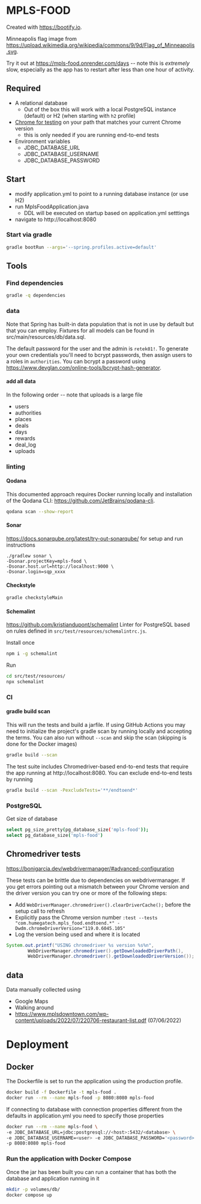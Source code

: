 # MPLS-FOOD

Created with https://bootify.io.

Minneapolis flag image from https://upload.wikimedia.org/wikipedia/commons/9/9d/Flag_of_Minneapolis.svg.

Try it out at https://mpls-food.onrender.com/days -- note this is _extremely_ slow, especially as the app has to restart after less than one hour of activity.

## Required
* A relational database
  * Out of the box this will work with a local PostgreSQL instance (default) or H2 (when starting with `h2` profile)
* [Chrome for testing](https://googlechromelabs.github.io/chrome-for-testing/#stable) on your path that matches your current Chrome version
  * this is only needed if you are running end-to-end tests
* Environment variables
  * JDBC_DATABASE_URL
  * JDBC_DATABASE_USERNAME
  * JDBC_DATABASE_PASSWORD


## Start
* modify application.yml to point to a running database instance (or use H2)
* run MplsFoodApplication.java
  * DDL will be executed on startup based on application.yml setttings
* navigate to http://localhost:8080

### Start via gradle
```bash
gradle bootRun --args='--spring.profiles.active=default'
```

## Tools
### Find dependencies
```bash
gradle -q dependencies
```

### data
Note that Spring has built-in data population that is not in use by default but that you can employ. Fixtures for all models can be found in src/main/resources/db/data.sql.

The default password for the user and the admin is `retek01!`. To generate your own credentials you'll need to bcrypt passwords, then assign users to a roles in `authorities`. You can bcrypt a password using https://www.devglan.com/online-tools/bcrypt-hash-generator.

#### add all data
In the following order -- note that uploads is a large file
* users
* authorities
* places
* deals
* days
* rewards
* deal_log
* uploads

### linting
#### Qodana
This documented approach requires Docker running locally and installation of the Qodana CLI: https://github.com/JetBrains/qodana-cli.
```bash
qodana scan --show-report
```

#### Sonar
https://docs.sonarqube.org/latest/try-out-sonarqube/ for setup and run instructions
```
./gradlew sonar \
-Dsonar.projectKey=mpls-food \
-Dsonar.host.url=http://localhost:9000 \
-Dsonar.login=sqp_xxxx
```

#### Checkstyle
```bash
gradle checkstyleMain
```

#### Schemalint
https://github.com/kristiandupont/schemalint
Linter for PostgreSQL based on rules defined in `src/test/resources/schemalintrc.js`.

Install once
```bash
npm i -g schemalint
```

Run
```bash
cd src/test/resources/
npx schemalint
```

### CI
#### gradle build scan
This will run the tests and build a jarfile.
If using GitHub Actions you may need to initialize the project's gradle scan by running locally and accepting the terms.
You can also run without `--scan` and skip the scan (skipping is done for the Docker images)
```bash
gradle build --scan
```

The test suite includes Chromedriver-based end-to-end tests that require the app running at http://localhost:8080. You can exclude end-to-end tests by running
```bash
gradle build --scan -PexcludeTests='**/endtoend*'

```

### PostgreSQL
Get size of database
```bash
select pg_size_pretty(pg_database_size('mpls-food'));
select pg_database_size('mpls-food')
```

## Chromedriver tests
https://bonigarcia.dev/webdrivermanager/#advanced-configuration

These tests can be brittle due to dependencies on webdrivermanager.
If you get errors pointing out a mismatch between your Chrome version and the driver version you can try one or more of the following steps:
* Add `WebDriverManager.chromedriver().clearDriverCache();` before the setup call to refresh
* Explicitly pass the Chrome version number `:test --tests "com.humegatech.mpls_food.endtoend.*" -Dwdm.chromeDriverVersion="119.0.6045.105"`
* Log the version being used and where it is located
```java
System.out.printf("USING chromedriver %s version %s%n",
        WebDriverManager.chromedriver().getDownloadedDriverPath(),
        WebDriverManager.chromedriver().getDownloadedDriverVersion());
```

## data
Data manually collected using
* Google Maps
* Walking around
* https://www.mplsdowntown.com/wp-content/uploads/2022/07/220706-restaurant-list.pdf (07/06/2022)

# Deployment
## Docker
The Dockerfile is set to run the application using the production profile.

```bash
docker build -f Dockerfile -t mpls-food .
docker run --rm --name mpls-food -p 8080:8080 mpls-food
```

If connecting to database with connection properties different from the defaults in application.yml you need to specify those properties
```bash
docker run --rm --name mpls-food \
-e JDBC_DATABASE_URL=jdbc:postgresql://<host>:5432/<database> \
-e JDBC_DATABASE_USERNAME=<user> -e JDBC_DATABASE_PASSWORD='<password>' \
-p 8080:8080 mpls-food
```

### Run the application with Docker Compose
Once the jar has been built you can run a container that has both the database and application running in it
```bash
mkdir -p volumes/db/
docker compose up
```
